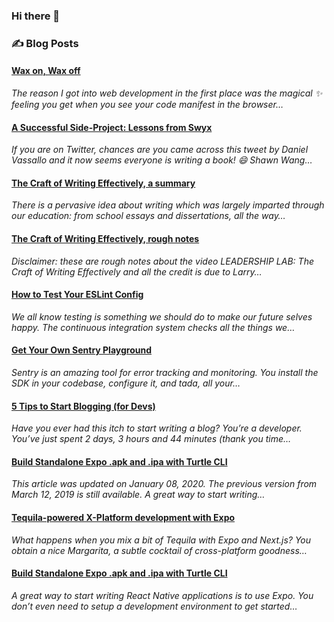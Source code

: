 ### Hi there 👋

### ✍️ Blog Posts
<!--START_SECTION:blog-feed-->
#### [Wax on, Wax off](https:&#x2F;&#x2F;robincussol.com&#x2F;wax-on-wax-off&#x2F;) 
*The reason I got into web development in the first place was the magical ✨ feeling you get when you see your code manifest in the browser…*
#### [A Successful Side-Project: Lessons from Swyx](https:&#x2F;&#x2F;robincussol.com&#x2F;a-successful-side-project-lessons-from-swyx&#x2F;) 
*If you are on Twitter, chances are you came across this tweet by Daniel Vassallo and it now seems everyone is writing a book! 😄 Shawn Wang…*
#### [The Craft of Writing Effectively, a summary](https:&#x2F;&#x2F;robincussol.com&#x2F;the-craft-of-writing-effectively-summary&#x2F;) 
*There is a pervasive idea about writing which was largely imparted through our education: from school essays and dissertations, all the way…*
#### [The Craft of Writing Effectively, rough notes](https:&#x2F;&#x2F;robincussol.com&#x2F;the-craft-of-writing-effectively-summary&#x2F;rough-notes&#x2F;) 
*Disclaimer: these are rough notes about the video LEADERSHIP LAB: The Craft of Writing Effectively and all the credit is due to Larry…*
#### [How to Test Your ESLint Config](https:&#x2F;&#x2F;robincussol.com&#x2F;how-to-test-your-eslint-config&#x2F;) 
*We all know testing is something we should do to make our future selves happy. The continuous integration system checks all the things we…*
#### [Get Your Own Sentry Playground](https:&#x2F;&#x2F;robincussol.com&#x2F;get-your-own-sentry-playground&#x2F;) 
*Sentry is an amazing tool for error tracking and monitoring. You install the SDK in your codebase, configure it, and *tada*, all your…*
#### [5 Tips to Start Blogging (for Devs)](https:&#x2F;&#x2F;robincussol.com&#x2F;5-tips-to-start-blogging-for-devs&#x2F;) 
*Have you ever had this itch to start writing a blog? You’re a developer. You’ve just spent 2 days, 3 hours and 44 minutes (thank you time…*
#### [Build Standalone Expo .apk and .ipa with Turtle CLI](https:&#x2F;&#x2F;robincussol.com&#x2F;build-standalone-expo-apk-ipa-with-turtle-cli&#x2F;) 
*This article was updated on January 08, 2020. The previous version from March 12, 2019 is still available. A great way to start writing…*
#### [Tequila-powered X-Platform development with Expo](https:&#x2F;&#x2F;robincussol.com&#x2F;tequila-powered-cross-platform-development-with-expo&#x2F;) 
*What happens when you mix a bit of Tequila with Expo and Next.js? You obtain a nice Margarita, a subtle cocktail of cross-platform goodness…*
#### [Build Standalone Expo .apk and .ipa with Turtle CLI](https:&#x2F;&#x2F;robincussol.com&#x2F;build-standalone-expo-apk-ipa-with-turtle-cli&#x2F;2019-03-12&#x2F;) 
*A great way to start writing React Native applications is to use Expo. You don’t even need to setup a development environment to get started…*
<!--END_SECTION:blog-feed-->

<!--
**RobinCsl/RobinCsl** is a ✨ _special_ ✨ repository because its `README.md` (this file) appears on your GitHub profile.

Here are some ideas to get you started:

- 🔭 I’m currently working on ...
- 🌱 I’m currently learning ...
- 👯 I’m looking to collaborate on ...
- 🤔 I’m looking for help with ...
- 💬 Ask me about ...
- 📫 How to reach me: ...
- 😄 Pronouns: ...
- ⚡ Fun fact: ...
-->
